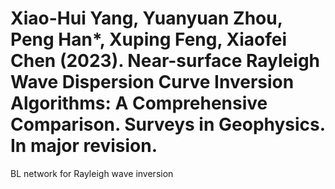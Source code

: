 # Xiao-Hui Yang, Yuanyuan Zhou, Peng Han*, Xuping Feng, Xiaofei Chen (2023). Near-surface Rayleigh Wave Dispersion Curve Inversion Algorithms: A Comprehensive Comparison. Surveys in Geophysics. In major revision.
BL network for Rayleigh wave inversion
